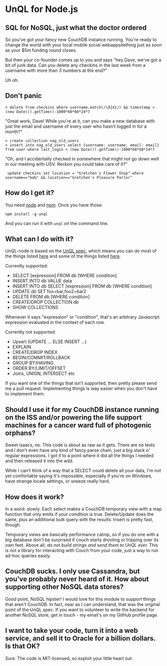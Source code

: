# UnQL for Node.js
## SQL for NoSQL, just what the doctor ordered

So you've got your fancy new CouchDB instance running. You're ready to change the world with your local mobile social webappsitething just as soon as your $5m funding round closes.

But then your co-founder comes up to you and says "hey Dave, we've got a bit of junk data. Can you delete any checkins in the last week from a username with more than 3 numbers at the end?"

Uh oh. 

## Don't panic

`> delete from checkins where username.match(/\d{4}/) && timestamp > (new Date()).getTime()-1000*60*60*24*7`

"Great work, Dave! While you're at it, can you make a new database with just the email and username of every user who hasn't logged in for a month?"

```
> create collection nag_old_users
> insert into nag_old_users select {username: username, email: email} from user where last_login < (new Date()).getTime()-1000*60*60*24*7
```

"Oh, and I accidentally checked in somewhere that might not go down well in our meeting with USV. Reckon you could take care of it?"

``` update checkins set location = "Gretchen's Flower Shop" where username=="bob" && location=="Gretchen's Pleasure Parlor"```

## How do I get it?

You need [node](http://www.nodejs.org) and [npm](http://npmjs.org). Once you have those:

`npm install -g unql`

And you can run it with `unql` on the command line.

## What can I do with it?

UnQL-node is based on the [UnQL spec](http://unqlspec.org), which means you can do most of the things listed [here](http://www.unqlspec.org/display/UnQL/Example+Queries+and+Usage) and some of the things listed [here](http://www.unqlspec.org/display/UnQL/Syntax+Summary).

Currently supported:

* SELECT [expression] FROM db [WHERE condition]
* INSERT INTO db VALUE data
* INSERT INTO db SELECT [expression] FROM db [WHERE condition]
* UPDATE db SET foo=bar,foo2=bar2
* DELETE FROM db [WHERE condition]
* CREATE/DROP COLLECTION db
* SHOW COLLECTIONS

Whenever it says "expression" or "condition", that's an arbitrary Javascript expression evaluated in the context of each row.

Currently not supported:

* Upsert (UPDATE ... ELSE INSERT ...)
* EXPLAIN
* CREATE/DROP INDEX
* BEGIN/COMMIT/ROLLBACK
* GROUP BY/HAVING
* ORDER BY/LIMIT/OFFSET
* Joins, UNION, INTERSECT etc

If you want one of the things that isn't supported, then pretty please send me a pull request. Implementing things is way easier when you don't have to implement them.

## Should I use it for my CouchDB instance running on the ISS and/or powering the life support machines for a cancer ward full of photogenic orphans?

Sweet isaacs, no. This code is about as raw as it gets. There are no tests and I don't even have any kind of fancy parse chain, just a big stack o' regular expressions. I got it to a point where it did all the things I needed and then released it into the wild.

While I can't think of a way that a SELECT could delete all your data, I'm not yet comfortable saying it's impossible, especially if you're on Windows, have strange locale settings, or sneeze really hard.

## How does it work?

In a word: slowly. Each select makes a CouchDB temporary view with a map function that only emits if your condition is true. Delete/Update does the same, plus an additional bulk query with the results. Insert is pretty fast, though.

Temporary views are basically performance catnip, so if you do one with a big database don't be surprised if couch starts drooling or tripping over its own feet. Above all, *do not build strings and send them to UnQL ever.* This is not a library for interacting with Couch from your code, just a way to run ad-hoc queries easily.

## CouchDB sucks. I only use Cassandra, but you've probably never heard of it. How about supporting other NoSQL data stores?

Good point, NoSQL hipster! I would love for this module to support things that aren't CouchDB. In fact, near as I can understand, that was the original point of the UnQL spec. If you want to volunteer to write the backend for another NoSQL store, get in touch - my email's on my GitHub profile page.

## I want to take your code, turn it into a web service, and sell it to Oracle for a billion dollars. Is that OK?

Sure. The code is MIT-licensed, so exploit your little heart out.